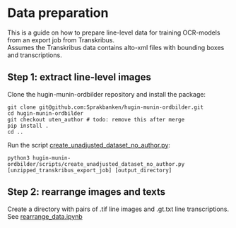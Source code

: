 # Data preparation
This is a guide on how to prepare line-level data for training OCR-models from an export job from Transkribus.  
Assumes the Transkribus data contains alto-xml files with bounding boxes and transcriptions.

## Step 1: extract line-level images
Clone the hugin-munin-ordbilder repository and install the package:  
```
git clone git@github.com:Sprakbanken/hugin-munin-ordbilder.git
cd hugin-munin-ordbilder
git checkout uten_author # todo: remove this after merge
pip install .
cd ..
``` 
Run the script [create_unadjusted_dataset_no_author.py](https://github.com/Sprakbanken/hugin-munin-ordbilder/blob/uten_author/scripts/create_unadjusted_dataset_no_author.py):  
```
python3 hugin-munin-ordbilder/scripts/create_unadjusted_dataset_no_author.py [unzipped_transkribus_export_job] [output_directory]  
```

## Step 2: rearrange images and texts
Create a directory with pairs of .tif line images and .gt.txt line transcriptions.  
See [rearrange_data.ipynb](rearrange_data.ipynb)
